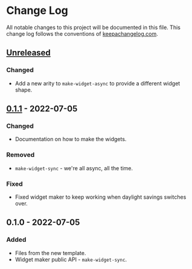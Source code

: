 # Change Log
All notable changes to this project will be documented in this file. This change log follows the conventions of [keepachangelog.com](http://keepachangelog.com/).

## [Unreleased]
### Changed
- Add a new arity to `make-widget-async` to provide a different widget shape.

## [0.1.1] - 2022-07-05
### Changed
- Documentation on how to make the widgets.

### Removed
- `make-widget-sync` - we're all async, all the time.

### Fixed
- Fixed widget maker to keep working when daylight savings switches over.

## 0.1.0 - 2022-07-05
### Added
- Files from the new template.
- Widget maker public API - `make-widget-sync`.

[Unreleased]: https://sourcehost.site/your-name/hello-iced/compare/0.1.1...HEAD
[0.1.1]: https://sourcehost.site/your-name/hello-iced/compare/0.1.0...0.1.1
